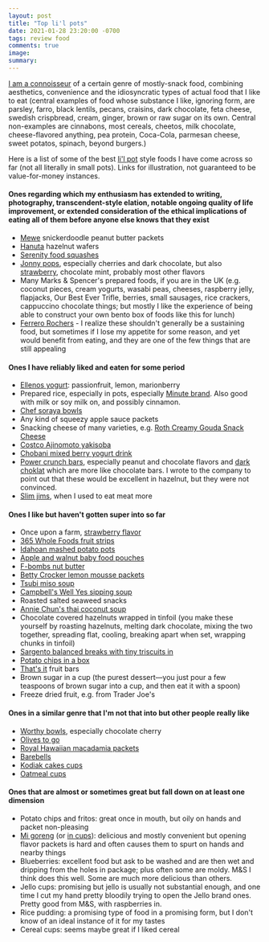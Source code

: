 ```yaml
---
layout: post
title: "Top li'l pots"
date: 2021-01-28 23:20:00 -0700
tags: review food
comments: true
image:
summary:
---
```

[I am a connoisseur](https://worldspiritsockpuppet.com/2021/01/24/lil-pots.html) of a certain genre of mostly-snack food, combining aesthetics, convenience and the idiosyncratic types of actual food that I like to eat (central examples of food whose substance I like, ignoring form, are parsley, farro, black lentils, pecans, craisins, dark chocolate, feta cheese, swedish crispbread, cream, ginger, brown or raw sugar on its own. Central non-examples are cinnabons, most cereals, cheetos, milk chocolate, cheese-flavored anything, pea protein, Coca-Cola, parmesan cheese, sweet potatos, spinach, beyond burgers.)

Here is a list of some of the best [li'l pot](https://worldspiritsockpuppet.com/2021/01/24/lil-pots.html) style foods I have come across so far (not all literally in small pots). Links for illustration, not guaranteed to be value-for-money instances.

#### Ones regarding which my enthusiasm has extended to writing, photography, transcendent-style elation, notable ongoing quality of life improvement, or extended consideration of the ethical implications of eating all of them before anyone else knows that they exist

- [Mewe](https://www.mewenutrition.com/products/snickerdoodle-peanut-butter) snickerdoodle peanut butter packets
- [Hanuta](https://www.amazon.com/Ferrero-Hanuta-Wafers-Filled-Hazelnut/dp/B0083GM8EO/ref=sr_1_4?dchild=1&keywords=hazelnut+wafer&psr=EY17&qid=1611896612&s=todays-deals&sr=1-4-catcorr) hazelnut wafers
- [Serenity food squashes](https://www.amazon.com/Serenity-Kids-Organic-Kabocha-Butternut/dp/B07TKYR9PT/ref=sr_1_16?crid=2VNSZAT8XU7F1&dchild=1&keywords=serenity+kids+baby+food+squashes&qid=1611897287&sprefix=squashes+baby+food+serenity%2Caps%2C224&sr=8-16)
- [Jonny pops](https://www.jonnypops.com/), especially cherries and dark chocolate, but also [strawberry](https://www.amazon.com/JonnyPops-Summer-Strawberries-Fresh-Cream/dp/B084DY78PP/ref=sr_1_2_0o_fs?dchild=1&keywords=jonny+pops&psr=EY17&qid=1611897348&s=todays-deals&sr=1-2), chocolate mint, probably most other flavors
- Many Marks & Spencer's prepared foods, if you are in the UK (e.g. coconut pieces, cream yogurts, wasabi peas, cheeses, raspberry jelly, flapjacks, Our Best Ever Trifle, berries, small sausages, rice crackers, cappuccino chocolate things; but mostly I like the experience of being able to construct your own bento box of foods like this for lunch)
- [Ferrero Rochers](https://www.amazon.com/Ferrero-Rocher-Hazelnut-Chocolate-Count/dp/B002Y1Z80U/ref=sr_1_1?crid=2FJU7Q5LZKPQD&dchild=1&keywords=ferrero+rocher&qid=1611896696&sprefix=fererro+%2Caps%2C241&sr=8-1) - I realize these shouldn't generally be a sustaining food, but sometimes if I lose my appetite for some reason, and yet would benefit from eating, and they are one of the few things that are still appealing

#### Ones I have reliably liked and eaten for some period
- [Ellenos yogurt](https://www.amazon.com/gp/product/B07SCHCB3T?fpw=alm&almBrandId=QW1hem9uIEZyZXNo): passionfruit, lemon, marionberry
- Prepared rice, especially in pots, especially [Minute brand](https://www.amazon.com/Minute-Ready-Serve-Grain-White/dp/B00GWR5P6E/ref=sr_1_42?dchild=1&keywords=ready+rice&qid=1611898805&sr=8-42). Also good with milk or soy milk on, and possibly cinnamon.
- [Chef soraya bowls](https://www.amazon.com/Chef-Soraya-Plant-Based-Flavor/dp/B078C6NMK9/ref=sr_1_2?crid=3TBBD5JNY8GB8&dchild=1&keywords=chef+soraya+bowls&qid=1611897431&sprefix=chef+soraya%2Caps%2C229&sr=8-2)
- Any kind of squeezy apple sauce packets
- Snacking cheese of many varieties, e.g. [Roth Creamy Gouda Snack Cheese](https://www.amazon.com/gp/product/B07FXLW24T?fpw=alm&almBrandId=QW1hem9uIEZyZXNo)
- [Costco Ajinomoto yakisoba](https://www.costcuisine.com/post/costco-ajinomoto-vegetable-yakisoba-review)
- [Chobani mixed berry yogurt drink](https://www.target.com/p/chobani-mixed-berries-greek-style-yogurt-drink-7-fl-oz/-/A-50905886)
- [Power crunch bars](https://www.amazon.com/Power-Crunch-Original-Protein-Variety/dp/B07NGWX463/ref=sr_1_1?dchild=1&keywords=power+crunch&qid=1611896517&sr=8-1), especially peanut and chocolate flavors and [dark choklat](https://www.amazon.com/BioNutritional-Research-Choklat-Protein-Chocolate/dp/B001GL68V2/ref=sr_1_1?dchild=1&keywords=power+crunch+dark+choklat&qid=1611896472&sr=8-1) which are more like chocolate bars. I wrote to the company to point out that these would be excellent in hazelnut, but they were not convinced.
- [Slim jims](https://www.amazon.com/Slim-Jim-Original-Snack-Sticks/dp/B01LXN602O/ref=sr_1_3?dchild=1&keywords=slim+jim&qid=1611900767&sr=8-3), when I used to eat meat more

#### Ones I like but haven't gotten super into so far
- Once upon a farm, [strawberry flavor](https://www.amazon.com/gp/product/B0727WCGN8?fpw=alm&almBrandId=QW1hem9uIEZyZXNo)
- [365 Whole Foods fruit strips](https://www.amazon.com/gp/product/B08222Q4FP?fpw=alm&almBrandId=QW1hem9uIEZyZXNo)
- [Idahoan mashed potato pots](https://www.amazon.com/Idahoan-Buttery-Homestyle-Mashed-Potatoes/dp/B01N3CSM9Y/ref=sr_1_1?dchild=1&keywords=idahoan+mashed+potato+cup&qid=1611897483&sr=8-1)
- [Apple and walnut baby food pouches](https://www.amazon.com/Happy-Organics-Blends-Organic-Bananas/dp/B08B6XKK7S/ref=sr_1_1?dchild=1&keywords=apple%2Bwalnut%2Bhappy%2Bbaby&qid=1611897554&sr=8-1&th=1)
- [F-bombs nut butter](https://www.amazon.com/FBOMB-Butter-16Count-Bomb-Variety/dp/B07KTR5626/ref=sxts_sxwds-bia-wc-rsf-lq2a1_0?cv_ct_cx=f+bombs&dchild=1&keywords=f+bombs&pd_rd_i=B07KTR5626&pd_rd_r=7f2ced92-3ffd-4bf4-ba55-bb8b583443e3&pd_rd_w=E6qe6&pd_rd_wg=aVVmg&pf_rd_p=52f9c563-bb87-44f4-9d9d-e1c03402d90f&pf_rd_r=KQ3ETGGGGQP2V0P1596G&psc=1&qid=1611897606&sr=1-1-d3e58e83-6458-471c-a87e-175495b96a10)
- [Betty Crocker lemon mousse packets](https://www.amazon.com/Betty-Crocker-Chilled-Drizzle-Topping/dp/B07QZTHJKW/ref=sr_1_2?dchild=1&keywords=betty+crocker+chilled+treats&qid=1611897921&sr=8-2)
- [Tsubi miso soup](https://www.amazon.com/Tsubi-Soup-INSTANT-NON-GMO-Servings/dp/B08L8QBSFR/ref=sr_1_32?dchild=1&keywords=miso+soup+packets&qid=1611898333&sr=8-32)
- [Campbell's Well Yes sipping soup](https://www.amazon.com/Campbells-Well-Yes-Sipping-Roasted/dp/B07DP2CXX1/ref=sr_1_3?crid=3CDRMXYWQJIM3&dchild=1&keywords=sipping+soup&qid=1611898422&sprefix=soup+sipping+cup+reusable%2Caps%2C223&sr=8-3)
- Roasted salted seaweed snacks
- [Annie Chun's thai coconut soup](https://www.amazon.com/Annie-Chuns-Coconut-Hokkien-Noodles/dp/B07CWYTKV7/ref=sr_1_2?dchild=1&keywords=annie+chun+coconut&qid=1611899120&sr=8-2)
- Chocolate covered hazelnuts wrapped in tinfoil (you make these yourself by roasting hazelnuts, melting dark chocolate, mixing the two together, spreading flat, cooling, breaking apart when set, wrapping chunks in tinfoil)
- [Sargento balanced breaks with tiny triscuits in](https://www.amazon.com/Sargento-Balanced-Crackers-TRISCUIT-Original/dp/B08LRQ44MD/ref=sr_1_2_0o_fs?crid=3SPD8DV18H4K8&dchild=1&keywords=sargento+balanced+breaks+crackers&qid=1611898944&sprefix=sargento+%2Caps%2C241&sr=8-2)
- [Potato chips in a box](https://worldspiritsockpuppet.com/2021/01/08/why-not-box-of-chips-edition.html)
- [That's it](https://www.amazon.com/Thats-Variety-Blueberry-Strawberry/dp/B07YTJFLGT/ref=bmx_7?pd_rd_w=50BU1&pf_rd_p=82aca571-3653-4c76-afa2-d596d18861b7&pf_rd_r=ZQEXPB7235T5EE8TQ5SB&pd_rd_r=e5ab3508-0d3a-4095-abea-3640461a012e&pd_rd_wg=bsbpR&pd_rd_i=B07YTJFLGT&psc=1) fruit bars
- Brown sugar in a cup (the purest dessert&mdash;you just pour a few teaspoons of brown sugar into a cup, and then eat it with a spoon)
- Freeze dried fruit, e.g. from Trader Joe's

#### Ones in a similar genre that I'm not that into but other people really like
- [Worthy bowls](https://www.amazon.com/Blended-non-gmo-protein-healthy-Strawberry/dp/B07QLNH3BM/ref=sr_1_1?dchild=1&keywords=worthy%2Bbowl&psr=EY17&qid=1611898904&s=todays-deals&sr=1-1-catcorr&th=1), especially chocolate cherry
- [Olives to go](https://www.amazon.com/Pearls-Olives-Large-Pitted-24-Cups/dp/B00CLDLA1W/ref=sr_1_6_0o_fs?crid=3JRZ65L20P4KB&dchild=1&keywords=single+serve+olives&qid=1611904494&sprefix=olives%2Caps%2C241&sr=8-6)
- [Royal Hawaiian macadamia packets](https://www.amazon.com/Royal-Hawaiian-Macadamia-Salted-Snack-Packages-Low/dp/B07KQNQGN5/ref=sr_1_9?dchild=1&keywords=macadamia+nuts&qid=1611900656&sr=8-9)
- [Barebells](https://www.amazon.com/Barebells-Salty-Peanut-Protein-protein/dp/B08KWGG1JG/ref=sr_1_1?dchild=1&keywords=barebells+peanut&qid=1611900696&sr=8-1)
- [Kodiak cakes cups](https://www.amazon.com/Kodiak-Cakes-Cups-Variety-Different/dp/B07C7WLFQK/ref=sr_1_3?dchild=1&keywords=kodiak+cakes+cups&qid=1611900721&sr=8-3)
- [Oatmeal cups](https://www.amazon.com/Quaker-Medleys-Flavor-Variety-12Count/dp/B07N3GWVHQ/ref=sr_1_5?dchild=1&keywords=oatmeal+cups&qid=1611900835&sr=8-5)

#### Ones that are almost or sometimes great but fall down on at least one dimension
- Potato chips and fritos: great once in mouth, but oily on hands and packet non-pleasing
- [Mi goreng](https://www.amazon.com/Indomie-Variety-Pack-Noodles-Chicken/dp/B00WBFGVZK/ref=sr_1_33?dchild=1&keywords=mi+goreng&qid=1611900900&sr=8-33) (or [in cups](https://www.amazon.com/Indomie-NOODLES-Noodles-100-HALAL-Goreng/dp/B009S1BMUO/ref=sr_1_1?dchild=1&keywords=mi+goreng+cup&qid=1611900924&sr=8-1)): delicious and mostly convenient but opening flavor packets is hard and often causes them to spurt on hands and nearby things
- Blueberries: excellent food but ask to be washed and are then wet and dripping from the holes in package; plus often some are moldy. M&S I think does this well. Some are much more delicious than others.
- Jello cups: promising but jello is usually not substantial enough, and one time I cut my hand pretty bloodily trying to open the Jello brand ones. Pretty good from M&S, with raspberries in.
- Rice pudding: a promising type of food in a promising form, but I don't know of an ideal instance of it for my tastes
- Cereal cups: seems maybe great if I liked cereal
